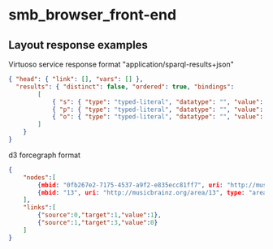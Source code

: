 # smb_browser_front-end





## Layout response examples

 Virtuoso service response format "application/sparql-results+json"


``` json
{ "head": { "link": [], "vars": [] },
  "results": { "distinct": false, "ordered": true, "bindings": 
		[
	    	{ "s": { "type": "typed-literal", "datatype": "", "value": "" }},
			{ "p": { "type": "typed-literal", "datatype": "", "value": "" }},
			{ "o": { "type": "typed-literal", "datatype": "", "value": "" }}
		] 
	} 
}

```

d3 forcegraph format

``` json
{
	"nodes":[
		{mbid: "0fb267e2-7175-4537-a9f2-e835ecc81ff7", uri: "http://musicbrainz.org/artist/0fb267e2-7175-4537-a9f2-e835ecc81ff7", type: "artist", name: "Nick Murphy"},
		{mbid: "13", uri: "http://musicbrainz.org/area/13", type: "area", name: "Australia"}
	], 
	"links":[
		{"source":0,"target":1,"value":1},
		{"source":1,"target":3,"value":0}
	] 
}
```
